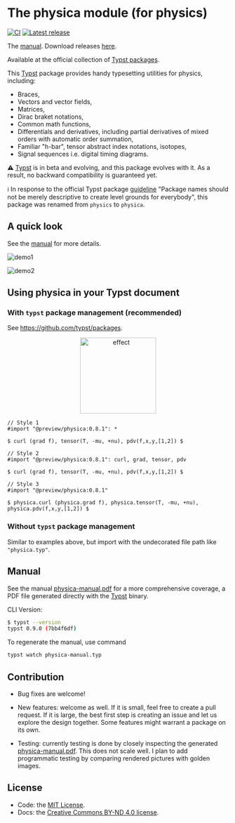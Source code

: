# The physica module (for physics)

[![CI](https://github.com/Leedehai/typst-physics/actions/workflows/ci.yml/badge.svg)](https://github.com/Leedehai/typst-physics/actions/workflows/ci.yml)
[![Latest release](https://img.shields.io/github/v/release/Leedehai/typst-physics.svg?color=gold)][latest-release]

The [manual](https://github.com/Leedehai/typst-physics/blob/master/physica-manual.pdf).
Download releases [here](https://github.com/Leedehai/typst-physics/releases/).

Available at the official collection of [Typst packages](https://typst.app/docs/packages/).

This [Typst](https://typst.app) package provides handy typesetting utilities for
physics, including:
* Braces,
* Vectors and vector fields,
* Matrices,
* Dirac braket notations,
* Common math functions,
* Differentials and derivatives, including partial derivatives of mixed orders with automatic order summation,
* Familiar "h-bar", tensor abstract index notations, isotopes,
* Signal sequences i.e. digital timing diagrams.

:warning: [Typst](https://typst.app) is in beta and evolving, and this package
evolves with it. As a result, no backward compatibility is guaranteed yet.

:information_source: In response to the official Typst package [guideline](https://github.com/typst/packages/tree/main#submission-guidelines)
"Package names should not be merely descriptive to create level grounds for
everybody", this package was renamed from `physics` to `physica`.

## A quick look

See the [manual](https://github.com/Leedehai/typst-physics/blob/master/physica-manual.pdf) for more details.

![demo1](https://github.com/Leedehai/typst-physics/assets/18319900/b0e2753e-ba72-46d4-809f-d6a12d8d1d6d)

![demo2](https://user-images.githubusercontent.com/18319900/236073825-e91b4601-7e92-490b-a7e4-e9e405a2147b.png)

## Using physica in your Typst document

### With `typst` package management (recommended)

See https://github.com/typst/packages.

<p align="center">
<img src="https://github.com/Leedehai/typst-physics/assets/18319900/f2a3a2bd-3ef7-4383-ab92-9a71affb4e12" width="173" alt="effect">
</p>

```typst
// Style 1
#import "@preview/physica:0.8.1": *

$ curl (grad f), tensor(T, -mu, +nu), pdv(f,x,y,[1,2]) $
```

```typst
// Style 2
#import "@preview/physica:0.8.1": curl, grad, tensor, pdv

$ curl (grad f), tensor(T, -mu, +nu), pdv(f,x,y,[1,2]) $
```

```typst
// Style 3
#import "@preview/physica:0.8.1"

$ physica.curl (physica.grad f), physica.tensor(T, -mu, +nu), physica.pdv(f,x,y,[1,2]) $
```

### Without `typst` package management

Similar to examples above, but import with the undecorated file path like `"physica.typ"`.

## Manual

See the manual [physica-manual.pdf](https://github.com/Leedehai/typst-physics/blob/master/physica-manual.pdf) for a more comprehensive coverage, a PDF file
generated directly with the [Typst](https://typst.app) binary.

CLI Version:

```sh
$ typst --version
typst 0.9.0 (7bb4f6df)
```

To regenerate the manual, use command

```sh
typst watch physica-manual.typ
```

## Contribution

* Bug fixes are welcome!

* New features: welcome as well. If it is small, feel free to create a pull
request. If it is large, the best first step is creating an issue and let us
explore the design together. Some features might warrant a package on its own.

* Testing: currently testing is done by closely inspecting the generated
[physica-manual.pdf](https://github.com/Leedehai/typst-physics/blob/master/physica-manual.pdf). This does not scale well. I plan to add programmatic
testing by comparing rendered pictures with golden images.

## License

* Code: the [MIT License](LICENSE.txt).
* Docs: the [Creative Commons BY-ND 4.0 license](https://creativecommons.org/licenses/by-nd/4.0/).

[latest-release]: https://github.com/Leedehai/typst-physics/releases/latest "The latest release"
